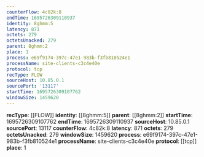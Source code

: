 ```yaml
---
counterFlow: 4c82k:8
endTime: 1695726309110937
identity: 8ghmm:5
latency: 871
octets: 279
octetsUnacked: 279
parent: 8ghmm:2
place: 1
process: e69f9174-397c-47e1-983b-f3fb810524e1
processName: site-clients-c3c4e40e
protocol: tcp
recType: FLOW
sourceHost: 10.85.0.1
sourcePort: '13117'
startTime: 1695726309107762
windowSize: 1459620
---
```

**recType**: [[FLOW]]
**identity**: [[8ghmm:5]]
**parent**: [[8ghmm:2]]
**startTime**: 1695726309107762
**endTime**: 1695726309110937
**sourceHost**: 10.85.0.1
**sourcePort**: 13117
**counterFlow**: 4c82k:8
**latency**: 871
**octets**: 279
**octetsUnacked**: 279
**windowSize**: 1459620
**process**: e69f9174-397c-47e1-983b-f3fb810524e1
**processName**: site-clients-c3c4e40e
**protocol**: [[tcp]]
**place**: 1